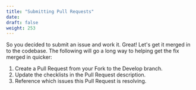```yaml
---
title: "Submitting Pull Requests"
date:
draft: false
weight: 253
---
```


So you decided to submit an issue and work it.  Great! Let's get it merged in to the codebase. The following will go a long way to helping get the fix merged in quicker:

1. Create a Pull Request from your Fork to the Develop branch.
2. Update the checklists in the Pull Request description.
3. Reference which issues this Pull Request is resolving.

